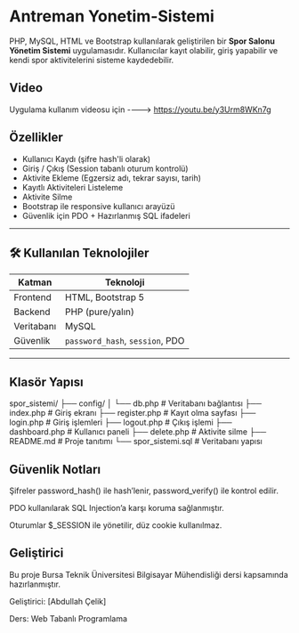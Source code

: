 # Antreman Yonetim-Sistemi


PHP, MySQL, HTML ve Bootstrap kullanılarak geliştirilen bir **Spor Salonu Yönetim Sistemi** uygulamasıdır. Kullanıcılar kayıt olabilir, giriş yapabilir ve kendi spor aktivitelerini sisteme kaydedebilir.


## Video
Uygulama kullanım videosu için ----> https://youtu.be/y3Urm8WKn7g

##  Özellikler

-  Kullanıcı Kaydı (şifre hash'li olarak)
-  Giriş / Çıkış (Session tabanlı oturum kontrolü)
-  Aktivite Ekleme (Egzersiz adı, tekrar sayısı, tarih)
-  Kayıtlı Aktiviteleri Listeleme
-  Aktivite Silme
-  Bootstrap ile responsive kullanıcı arayüzü
-  Güvenlik için PDO + Hazırlanmış SQL ifadeleri

---

## 🛠 Kullanılan Teknolojiler

| Katman     | Teknoloji         |
|------------|-------------------|
| Frontend   | HTML, Bootstrap 5 |
| Backend    | PHP (pure/yalın)  |
| Veritabanı | MySQL             |
| Güvenlik   | `password_hash`, `session`, PDO |

---

##  Klasör Yapısı

spor_sistemi/
├── config/
│ └── db.php # Veritabanı bağlantısı
├── index.php # Giriş ekranı
├── register.php # Kayıt olma sayfası
├── login.php # Giriş işlemleri
├── logout.php # Çıkış işlemi
├── dashboard.php # Kullanıcı paneli
├── delete.php # Aktivite silme
├── README.md # Proje tanıtımı
└── spor_sistemi.sql # Veritabanı yapısı





## Güvenlik Notları
Şifreler password_hash() ile hash’lenir, password_verify() ile kontrol edilir.

PDO kullanılarak SQL Injection’a karşı koruma sağlanmıştır.

Oturumlar $_SESSION ile yönetilir, düz cookie kullanılmaz.


## Geliştirici
Bu proje Bursa Teknik Üniversitesi Bilgisayar Mühendisliği dersi kapsamında hazırlanmıştır.

Geliştirici: [Abdullah Çelik]

 Ders: Web Tabanlı Programlama

